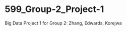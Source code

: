 599_Group-2_Project-1
=====================

Big Data Project 1 for Group 2: Zhang, Edwards, Korejwa
